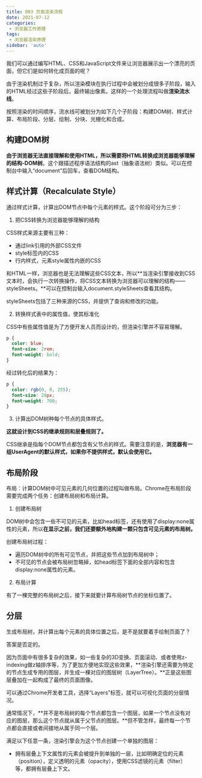 ```yaml
---
title: 003 页面渲染流程
date: 2021-07-12
categories: 
 - 浏览器工作原理
tags:
 - 浏览器渲染原理
sidebar: 'auto'
---
```


我们可以通过编写HTML、CSS和JavaScript文件来让浏览器展示出一个漂亮的页面，但它们是如何转化成页面的呢？

由于渲染机制过于复杂，所以渲染模块在执行过程中会被划分成很多子阶段，输入的HTML经过这些子阶段后，最终输出像素。这样的一个处理流程叫做**渲染流水线**。

按照渲染的时间顺序，流水线可被划分为如下几个子阶段：构建DOM树、样式计算、布局阶段、分层、绘制、分块、光栅化和合成。

## 构建DOM树

**由于浏览器无法直接理解和使用HTML，所以需要将HTML转换成浏览器能够理解的结构-DOM树**。这个跟描述程序语法结构的ast（抽象语法树）类似。可以在控制台中输入“document”后回车，查看DOM结构。

## 样式计算（Recalculate Style）

通过样式计算，计算出DOM节点中每个元素的样式。这个阶段可分为三步：

1. 把CSS转换为浏览器能够理解的结构

CSS样式来源主要有三种：

- 通过link引用的外部CSS文件
- style标签内的CSS
- 行内样式，元素style属性内嵌的CSS

和HTML一样，浏览器也是无法理解这些CSS文本，所以**当渲染引擎接收到CSS文本时，会执行一次转换操作，将CSS文本转换为浏览器可以理解的结构——styleSheets。**可以在控制台输入document.styleSheets查看其结构。

styleSheets包括了三种来源的CSS，并提供了查询和修改的功能。

2. 转换样式表中的属性值，使其标准化

CSS中有些属性值是为了方便开发人员而设计的，但渲染引擎并不容易理解。

```css
p {
  color: blue;
  font-size: 2rem;
  font-weight: bold;
}
```
经过转化后的结果为：

```css
p {
  color: rgb(0, 0, 255);
  font-size: 28px;
  font-weight: 700;
}
```

3. 计算出DOM树种每个节点的具体样式。

**这就设计到CSS的继承规则和层叠规则了。**

CSS继承是指每个DOM节点都包含有父节点的样式。需要注意的是，**浏览器有一组UserAgent的默认样式，如果你不提供样式，默认会使用它。**

## 布局阶段

布局：计算DOM树中可见元素的几何位置的过程叫做布局。Chrome在布局阶段需要完成两个任务：创建布局树和布局计算。

1. 创建布局树

DOM树中会包含一些不可见的元素，比如head标签，还有使用了display:none属性的元素，所以**在显示之前，我们还要额外地构建一颗只包含可见元素的布局树。**

创建布局树过程：

- 遍历DOM树中的所有可见节点，并把这些节点加到布局树中；
- 不可见的节点会被布局树忽略掉，如head标签下面的全部内容和包含display:none属性的元素。

2. 布局计算

有了一棵完整的布局树之后，接下来就要计算布局树节点的坐标位置了。

## 分层

生成布局树，并计算出每个元素的具体位置之后，是不是就要着手绘制页面了？

答案是否定的。

因为页面中有很多复杂的效果，如一些复杂的3D变换、页面滚动、或者使用z-indexing做z轴排序等，为了更加方便地实现这些效果，**渲染引擎还需要为特定的节点生成专用的图层，并生成一棵对应的图层树（LayerTree）。**正是这些图层叠加在一起构成了最终的页面图像。

可以通过Chrome开发者工具，选择“Layers”标签，就可以可视化页面的分层情况。

通常情况下，**并不是布局树的每个节点都包含一个图层，如果一个节点没有对应的图层，那么这个节点就从属于父节点的图层。**但不管怎样，最终每一个节点都会直接或者间接地从属于同一个层。

满足以下任意一条，渲染引擎会为这个节点创建一个单独的图层：

- 拥有层叠上下文属性的元素会被提升到单独的一层，比如明确定位的元素（position），定义透明的元素（opacity），使用CSS滤镜的元素（filter）等，都拥有层叠上下文。

